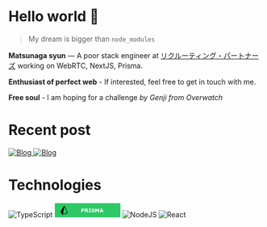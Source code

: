 # Hello world 👋

> My dream is bigger than `node_modules`

**Matsunaga syun** — A poor stack engineer at [リクルーティング・パートナーズ](https://3140pa.com) working on WebRTC, NextJS, Prisma.

**Enthusiast of perfect web** - If interested, feel free to get in touch with me.

**Free soul** - I am hoping for a challenge _by Genji from Overwatch_

# Recent post

<a href="https://dante.pw" target="_blank">
    <img alt="Blog" src="https://img.shields.io/badge/Checkout%20my%20blog-dante.pw-green">
</a>

<a href="https://note.com/_terada" target="_blank">
    <img alt="Blog" src="https://img.shields.io/badge/Checkout%20my%20note-_terada-blue">
</a>


# Technologies

<img alt="TypeScript" src="https://img.shields.io/badge/typescript%20-%23007ACC.svg?&style=for-the-badge&logo=typescript&logoColor=white"/> <img alt="Prisma" src="https://github.com/TERADA-DANTE/TERADA-DANTE/blob/main/assets/prisma.png?raw=true"/> <img alt="NodeJS" src="https://img.shields.io/badge/node.js-%2343853D.svg?style=for-the-badge&logo=node-dot-js&logoColor=white"/> <img alt="React" src="https://img.shields.io/badge/React-20232A?style=for-the-badge&logo=react&logoColor=61DAFB"/>
